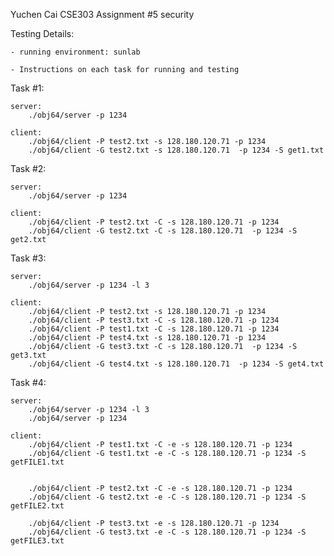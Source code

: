 Yuchen Cai
CSE303
Assignment #5 security

Testing Details:

	- running environment: sunlab

	- Instructions on each task for running and testing


Task #1: 

	server:
		./obj64/server -p 1234

	client:
		./obj64/client -P test2.txt -s 128.180.120.71 -p 1234
		./obj64/client -G test2.txt -s 128.180.120.71  -p 1234 -S get1.txt


Task #2:

	server:
		./obj64/server -p 1234

	client:
		./obj64/client -P test2.txt -C -s 128.180.120.71 -p 1234
		./obj64/client -G test2.txt -C -s 128.180.120.71  -p 1234 -S get2.txt


Task #3:

	server:
		./obj64/server -p 1234 -l 3

	client:
		./obj64/client -P test2.txt -s 128.180.120.71 -p 1234 
		./obj64/client -P test3.txt -C -s 128.180.120.71 -p 1234
		./obj64/client -P test1.txt -C -s 128.180.120.71 -p 1234
		./obj64/client -P test4.txt -s 128.180.120.71 -p 1234
		./obj64/client -G test3.txt -C -s 128.180.120.71  -p 1234 -S get3.txt
		./obj64/client -G test4.txt -s 128.180.120.71  -p 1234 -S get4.txt


Task #4:
	
	server:
		./obj64/server -p 1234 -l 3
		./obj64/server -p 1234

	client:
		./obj64/client -P test1.txt -C -e -s 128.180.120.71 -p 1234
		./obj64/client -G test1.txt -e -C -s 128.180.120.71 -p 1234 -S getFILE1.txt


		./obj64/client -P test2.txt -C -e -s 128.180.120.71 -p 1234
		./obj64/client -G test2.txt -e -C -s 128.180.120.71 -p 1234 -S getFILE2.txt

		./obj64/client -P test3.txt -e -s 128.180.120.71 -p 1234
		./obj64/client -G test3.txt -e -C -s 128.180.120.71 -p 1234 -S getFILE3.txt

 